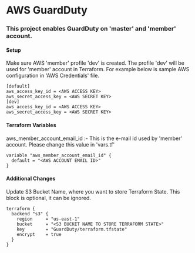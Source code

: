 # AWS GuardDuty

###  This project enables GuardDuty on 'master' and 'member' account.

#### Setup ####

Make sure AWS 'member' profile 'dev' is created. The profile 'dev' will be used for 'member' account in Terraform.
For example below is sample AWS configuration in 'AWS Credentials' file.

```
[default]
aws_access_key_id = <AWS ACCESS KEY>
aws_secret_access_key = <AWS SECRET KEY>
[dev]
aws_access_key_id = <AWS ACCESS KEY>
aws_secret_access_key = <AWS SECRET KEY>

```

#### Terraform Variables ####
aws_member_account_email_id :- This is the e-mail id used by 'member' account. Please change this value in 'vars.tf'

```
variable "aws_member_account_email_id" {
  default = "<AWS ACCOUNT EMAIL ID>"
}
```

#### Additional Changes ####

Update S3 Bucket Name, where you want to store Terraform State. This block is optional, it can be ignored.

```
terraform {
  backend "s3" {
    region     = "us-east-1"
    bucket     = "<S3 BUCKET NAME TO STORE TERRAFORM STATE>"
    key        = "GuardDuty/terraform.tfstate"
    encrypt    = true
  }
}
```
